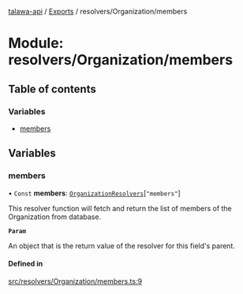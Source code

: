 [talawa-api](../README.md) / [Exports](../modules.md) / resolvers/Organization/members

# Module: resolvers/Organization/members

## Table of contents

### Variables

- [members](resolvers_Organization_members.md#members)

## Variables

### members

• `Const` **members**: [`OrganizationResolvers`](types_generatedGraphQLTypes.md#organizationresolvers)[``"members"``]

This resolver function will fetch and return the list of members of the Organization from database.

**`Param`**

An object that is the return value of the resolver for this field's parent.

#### Defined in

[src/resolvers/Organization/members.ts:9](https://github.com/PalisadoesFoundation/talawa-api/blob/00da99c/src/resolvers/Organization/members.ts#L9)
